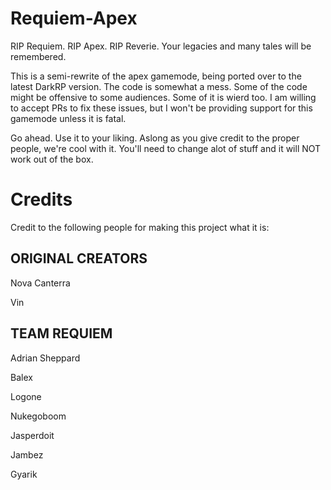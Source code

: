 # Requiem-Apex

RIP Requiem. RIP Apex. RIP Reverie. Your legacies and many tales will be remembered.

This is a semi-rewrite of the apex gamemode, being ported over to the latest DarkRP version. The code is somewhat a mess. Some of the code might be offensive to some audiences. Some of it is wierd too. I am willing to accept PRs to fix these issues, but I won't be providing support for this gamemode unless it is fatal.

Go ahead. Use it to your liking. Aslong as you give credit to the proper people, we're cool with it. You'll need to change alot of stuff and it will NOT work out of the box.

# Credits

Credit to the following people for making this project what it is:
  
  ## ORIGINAL CREATORS
  
  Nova Canterra
  
  Vin
  
  ## TEAM REQUIEM
  
  Adrian Sheppard
  
  Balex
  
  Logone
  
  Nukegoboom
  
  Jasperdoit
  
  Jambez
  
  Gyarik
